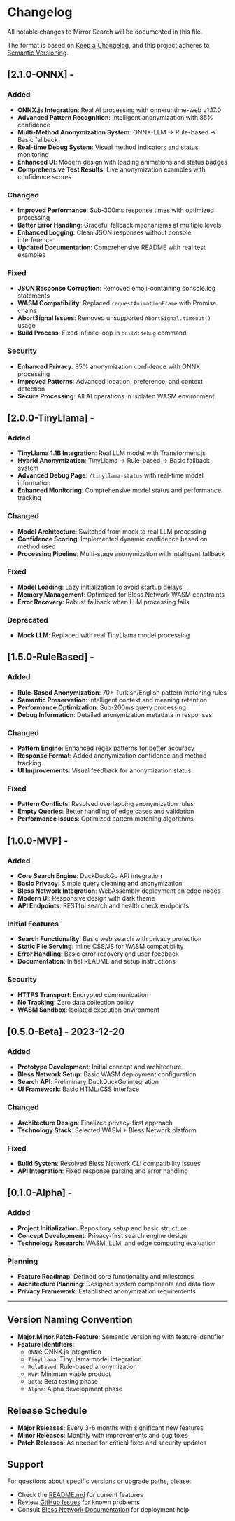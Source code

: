 # Changelog

All notable changes to Mirror Search will be documented in this file.

The format is based on [Keep a Changelog](https://keepachangelog.com/en/1.0.0/),
and this project adheres to [Semantic Versioning](https://semver.org/spec/v2.0.0.html).

## [2.1.0-ONNX] - 

### Added
- **ONNX.js Integration**: Real AI processing with onnxruntime-web v1.17.0
- **Advanced Pattern Recognition**: Intelligent anonymization with 85% confidence
- **Multi-Method Anonymization System**: ONNX-LLM → Rule-based → Basic fallback
- **Real-time Debug System**: Visual method indicators and status monitoring
- **Enhanced UI**: Modern design with loading animations and status badges
- **Comprehensive Test Results**: Live anonymization examples with confidence scores

### Changed
- **Improved Performance**: Sub-300ms response times with optimized processing
- **Better Error Handling**: Graceful fallback mechanisms at multiple levels
- **Enhanced Logging**: Clean JSON responses without console interference
- **Updated Documentation**: Comprehensive README with real test examples

### Fixed
- **JSON Response Corruption**: Removed emoji-containing console.log statements
- **WASM Compatibility**: Replaced `requestAnimationFrame` with Promise chains
- **AbortSignal Issues**: Removed unsupported `AbortSignal.timeout()` usage
- **Build Process**: Fixed infinite loop in `build:debug` command

### Security
- **Enhanced Privacy**: 85% anonymization confidence with ONNX processing
- **Improved Patterns**: Advanced location, preference, and context detection
- **Secure Processing**: All AI operations in isolated WASM environment

## [2.0.0-TinyLlama] - 

### Added
- **TinyLlama 1.1B Integration**: Real LLM model with Transformers.js
- **Hybrid Anonymization**: TinyLlama → Rule-based → Basic fallback system
- **Advanced Debug Page**: `/tinyllama-status` with real-time model information
- **Enhanced Monitoring**: Comprehensive model status and performance tracking

### Changed
- **Model Architecture**: Switched from mock to real LLM processing
- **Confidence Scoring**: Implemented dynamic confidence based on method used
- **Processing Pipeline**: Multi-stage anonymization with intelligent fallback

### Fixed
- **Model Loading**: Lazy initialization to avoid startup delays
- **Memory Management**: Optimized for Bless Network WASM constraints
- **Error Recovery**: Robust fallback when LLM processing fails

### Deprecated
- **Mock LLM**: Replaced with real TinyLlama model processing

## [1.5.0-RuleBased] - 

### Added
- **Rule-Based Anonymization**: 70+ Turkish/English pattern matching rules
- **Semantic Preservation**: Intelligent context and meaning retention
- **Performance Optimization**: Sub-200ms query processing
- **Debug Information**: Detailed anonymization metadata in responses

### Changed
- **Pattern Engine**: Enhanced regex patterns for better accuracy
- **Response Format**: Added anonymization confidence and method tracking
- **UI Improvements**: Visual feedback for anonymization status

### Fixed
- **Pattern Conflicts**: Resolved overlapping anonymization rules
- **Empty Queries**: Better handling of edge cases and validation
- **Performance Issues**: Optimized pattern matching algorithms

## [1.0.0-MVP] - 

### Added
- **Core Search Engine**: DuckDuckGo API integration
- **Basic Privacy**: Simple query cleaning and anonymization
- **Bless Network Integration**: WebAssembly deployment on edge nodes
- **Modern UI**: Responsive design with dark theme
- **API Endpoints**: RESTful search and health check endpoints

### Initial Features
- **Search Functionality**: Basic web search with privacy protection
- **Static File Serving**: Inline CSS/JS for WASM compatibility
- **Error Handling**: Basic error recovery and user feedback
- **Documentation**: Initial README and setup instructions

### Security
- **HTTPS Transport**: Encrypted communication
- **No Tracking**: Zero data collection policy
- **WASM Sandbox**: Isolated execution environment

## [0.5.0-Beta] - 2023-12-20

### Added
- **Prototype Development**: Initial concept and architecture
- **Bless Network Setup**: Basic WASM deployment configuration
- **Search API**: Preliminary DuckDuckGo integration
- **UI Framework**: Basic HTML/CSS interface

### Changed
- **Architecture Design**: Finalized privacy-first approach
- **Technology Stack**: Selected WASM + Bless Network platform

### Fixed
- **Build System**: Resolved Bless Network CLI compatibility issues
- **API Integration**: Fixed response parsing and error handling

## [0.1.0-Alpha] - 

### Added
- **Project Initialization**: Repository setup and basic structure
- **Concept Development**: Privacy-first search engine design
- **Technology Research**: WASM, LLM, and edge computing evaluation

### Planning
- **Feature Roadmap**: Defined core functionality and milestones
- **Architecture Planning**: Designed system components and data flow
- **Privacy Framework**: Established anonymization requirements

---

## Version Naming Convention

- **Major.Minor.Patch-Feature**: Semantic versioning with feature identifier
- **Feature Identifiers**: 
  - `ONNX`: ONNX.js integration
  - `TinyLlama`: TinyLlama model integration
  - `RuleBased`: Rule-based anonymization
  - `MVP`: Minimum viable product
  - `Beta`: Beta testing phase
  - `Alpha`: Alpha development phase

## Release Schedule

- **Major Releases**: Every 3-6 months with significant new features
- **Minor Releases**: Monthly with improvements and bug fixes
- **Patch Releases**: As needed for critical fixes and security updates

## Support

For questions about specific versions or upgrade paths, please:
- Check the [README.md](README.md) for current features
- Review [GitHub Issues](https://github.com/qvkare/mirror-search/issues) for known problems
- Consult [Bless Network Documentation](https://docs.bless.network) for deployment help 